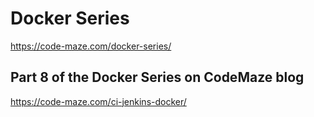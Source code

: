 # Docker Series
https://code-maze.com/docker-series/

## Part 8 of the Docker Series on CodeMaze blog
https://code-maze.com/ci-jenkins-docker/

